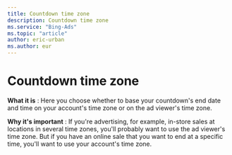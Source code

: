 ```yaml
---
title: Countdown time zone
description: Countdown time zone
ms.service: "Bing-Ads"
ms.topic: "article"
author: eric-urban
ms.author: eur
---
```


# Countdown time zone

**What it is** : Here you choose whether to base your countdown's end date and time on your account's time zone or on the ad viewer's time zone.

**Why it's important** : If you're advertising, for example, in-store sales at locations in several time zones, you'll probably want to use the ad viewer's time zone. But if you have an online sale that you want to end at a specific time, you'll want to use your account's time zone.


